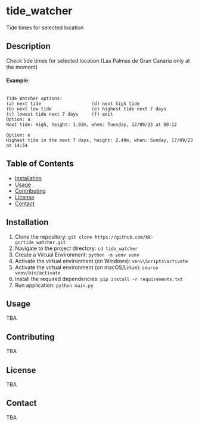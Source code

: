 # tide_watcher

Tide times for selected location

## Description

Check tide times for selected location (Las Palmas de Gran Canaria only at the moment)

#### Example:
```

Tide Watcher options:
(a) next tide					(d) next high tide
(b) next low tide				(e) highest tide next 7 days
(c) lowest tide next 7 days		(f) exit
Option: a
Next tide: High, height: 1.92m, when: Tuesday, 12/09/23 at 00:12

Option: e
Highest tide in the next 7 days, height: 2.49m, when: Sunday, 17/09/23 at 14:54

```

## Table of Contents

- [Installation](#installation)
- [Usage](#usage)
- [Contributing](#contributing)
- [License](#license)
- [Contact](#contact)

## Installation

1. Clone the repository: `git clone https://github.com/kk-gc/tide_watcher.git`
2. Navigate to the project directory: `cd tide_watcher`
3. Create a Virtual Environment: `python -m venv venv`
4. Activate the virtual environment (on Windows): `venv\Scripts\activate`
5. Activate the virtual environment (on macOS/Linux): `source venv/bin/activate`
6. Install the required dependencies: `pip install -r requirements.txt`
7. Run application: `python main.py`


## Usage

TBA

## Contributing

TBA

## License

TBA

## Contact

TBA
